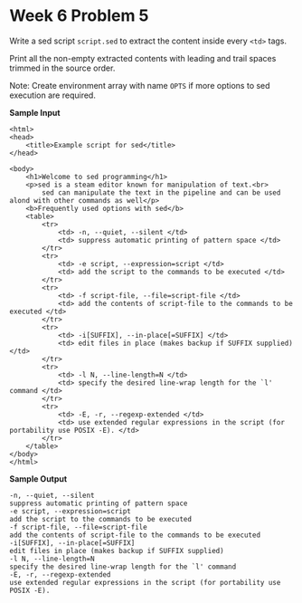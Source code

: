 # Week 6 Problem 5

Write a sed script ` script.sed ` to extract the content inside every ` <td> ` tags. 

Print all the non-empty extracted contents with leading and trail spaces trimmed in the source order.

Note: Create environment array with name ` OPTS ` if more options to sed execution are required.

**Sample Input**
```
<html>
<head>
    <title>Example script for sed</title>
</head>

<body>
    <h1>Welcome to sed programming</h1>
    <p>sed is a steam editor known for manipulation of text.<br>
        sed can manipulate the text in the pipeline and can be used alond with other commands as well</p>
    <b>Frequently used options with sed</b>
    <table>
        <tr>
            <td> -n, --quiet, --silent </td>
            <td> suppress automatic printing of pattern space </td>
        </tr>
        <tr>
            <td> -e script, --expression=script </td>
            <td> add the script to the commands to be executed </td>
        </tr>
        <tr>
            <td> -f script-file, --file=script-file </td>
            <td> add the contents of script-file to the commands to be executed </td>
        </tr>
        <tr>
            <td> -i[SUFFIX], --in-place[=SUFFIX] </td>
            <td> edit files in place (makes backup if SUFFIX supplied) </td>
        </tr>
        <tr>
            <td> -l N, --line-length=N </td>
            <td> specify the desired line-wrap length for the `l' command </td>
        </tr>
        <tr>
            <td> -E, -r, --regexp-extended </td>
            <td> use extended regular expressions in the script (for portability use POSIX -E). </td>
        </tr>
    </table>
</body>
</html>
```

**Sample Output**

```
-n, --quiet, --silent
suppress automatic printing of pattern space
-e script, --expression=script
add the script to the commands to be executed
-f script-file, --file=script-file
add the contents of script-file to the commands to be executed
-i[SUFFIX], --in-place[=SUFFIX]
edit files in place (makes backup if SUFFIX supplied)
-l N, --line-length=N
specify the desired line-wrap length for the `l' command
-E, -r, --regexp-extended
use extended regular expressions in the script (for portability use POSIX -E).
```
